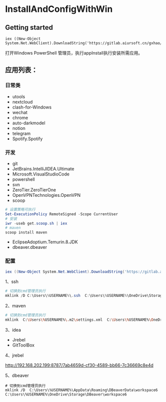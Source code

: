 # InstallAndConfigWithWin



## Getting started
```
iex ((New-Object System.Net.WebClient).DownloadString('https://gitlab.aiursoft.cn/gxhao/installandconfigwithwin/-/raw/master/appInstall.ps1'))
```
打开Windows PowerShell 管理员，执行appInstall执行安装所需应用。
## 应用列表：
### 日常类

- utools
- nextcloud
- clash-for-Windows
- wechat
- chrome
- auto-darkmodel
- notion
- telegram
- Spotify.Spotify

### 开发

- git
- JetBrains.IntelliJIDEA.Ultimate
- Microsoft.VisualStudioCode
- powershell
- svn
- ZeroTier.ZeroTierOne
- OpenVPNTechnologies.OpenVPN
- scoop

```powershell
# 设置策略可执行
Set-ExecutionPolicy RemoteSigned -Scope CurrentUser
# 安装
iwr -useb get.scoop.sh | iex
# maven
scoop install maven
```

- EclipseAdoptium.Temurin.8.JDK
- dbeaver.dbeaver

### 配置
```powershell
iex ((New-Object System.Net.WebClient).DownloadString('https://gitlab.aiursoft.cn/gxhao/installandconfigwithwin/-/raw/master/windowsConfig.ps1'))
```
1、ssh

```powershell
# 切换到cmd管理员执行
mklink /D C:\Users\%USERNAME%\.ssh  C:\Users\%USERNAME%\OneDrive\Storage\SSH
```

2、maven

```bash
# 切换到cmd管理员执行
mklink  C:\Users\%USERNAME%\.m2\settings.xml  C:\Users\%USERNAME%\OneDrive\Storage\MAVEN\settings.xml
```

3、idea

- Jrebel
- GitToolBox

4、jrebel

http://192.168.202.199:8787/7ab4659d-cf30-4589-bb66-7c36669c8e4d

5、dbeaver
```
# 切换到cmd管理员执行
mklink /D  C:\Users\%USERNAME%\AppData\Roaming\DBeaverData\workspace6  C:\Users\%USERNAME%\OneDrive\Storage\DBeaver\workspace6
```
